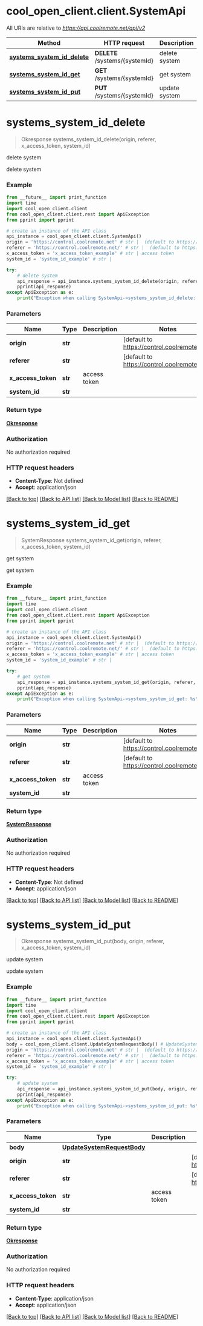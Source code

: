 # cool_open_client.client.SystemApi

All URIs are relative to *https://api.coolremote.net/api/v2*

Method | HTTP request | Description
------------- | ------------- | -------------
[**systems_system_id_delete**](SystemApi.md#systems_system_id_delete) | **DELETE** /systems/{systemId} | delete system
[**systems_system_id_get**](SystemApi.md#systems_system_id_get) | **GET** /systems/{systemId} | get system
[**systems_system_id_put**](SystemApi.md#systems_system_id_put) | **PUT** /systems/{systemId} | update system

# **systems_system_id_delete**
> Okresponse systems_system_id_delete(origin, referer, x_access_token, system_id)

delete system

delete system

### Example
```python
from __future__ import print_function
import time
import cool_open_client.client
from cool_open_client.client.rest import ApiException
from pprint import pprint

# create an instance of the API class
api_instance = cool_open_client.client.SystemApi()
origin = 'https://control.coolremote.net' # str |  (default to https://control.coolremote.net)
referer = 'https://control.coolremote.net/' # str |  (default to https://control.coolremote.net/)
x_access_token = 'x_access_token_example' # str | access token
system_id = 'system_id_example' # str | 

try:
    # delete system
    api_response = api_instance.systems_system_id_delete(origin, referer, x_access_token, system_id)
    pprint(api_response)
except ApiException as e:
    print("Exception when calling SystemApi->systems_system_id_delete: %s\n" % e)
```

### Parameters

Name | Type | Description  | Notes
------------- | ------------- | ------------- | -------------
 **origin** | **str**|  | [default to https://control.coolremote.net]
 **referer** | **str**|  | [default to https://control.coolremote.net/]
 **x_access_token** | **str**| access token | 
 **system_id** | **str**|  | 

### Return type

[**Okresponse**](Okresponse.md)

### Authorization

No authorization required

### HTTP request headers

 - **Content-Type**: Not defined
 - **Accept**: application/json

[[Back to top]](#) [[Back to API list]](../README.md#documentation-for-api-endpoints) [[Back to Model list]](../README.md#documentation-for-models) [[Back to README]](../README.md)

# **systems_system_id_get**
> SystemResponse systems_system_id_get(origin, referer, x_access_token, system_id)

get system

get system

### Example
```python
from __future__ import print_function
import time
import cool_open_client.client
from cool_open_client.client.rest import ApiException
from pprint import pprint

# create an instance of the API class
api_instance = cool_open_client.client.SystemApi()
origin = 'https://control.coolremote.net' # str |  (default to https://control.coolremote.net)
referer = 'https://control.coolremote.net/' # str |  (default to https://control.coolremote.net/)
x_access_token = 'x_access_token_example' # str | access token
system_id = 'system_id_example' # str | 

try:
    # get system
    api_response = api_instance.systems_system_id_get(origin, referer, x_access_token, system_id)
    pprint(api_response)
except ApiException as e:
    print("Exception when calling SystemApi->systems_system_id_get: %s\n" % e)
```

### Parameters

Name | Type | Description  | Notes
------------- | ------------- | ------------- | -------------
 **origin** | **str**|  | [default to https://control.coolremote.net]
 **referer** | **str**|  | [default to https://control.coolremote.net/]
 **x_access_token** | **str**| access token | 
 **system_id** | **str**|  | 

### Return type

[**SystemResponse**](SystemResponse.md)

### Authorization

No authorization required

### HTTP request headers

 - **Content-Type**: Not defined
 - **Accept**: application/json

[[Back to top]](#) [[Back to API list]](../README.md#documentation-for-api-endpoints) [[Back to Model list]](../README.md#documentation-for-models) [[Back to README]](../README.md)

# **systems_system_id_put**
> Okresponse systems_system_id_put(body, origin, referer, x_access_token, system_id)

update system

update system

### Example
```python
from __future__ import print_function
import time
import cool_open_client.client
from cool_open_client.client.rest import ApiException
from pprint import pprint

# create an instance of the API class
api_instance = cool_open_client.client.SystemApi()
body = cool_open_client.client.UpdateSystemRequestBody() # UpdateSystemRequestBody | 
origin = 'https://control.coolremote.net' # str |  (default to https://control.coolremote.net)
referer = 'https://control.coolremote.net/' # str |  (default to https://control.coolremote.net/)
x_access_token = 'x_access_token_example' # str | access token
system_id = 'system_id_example' # str | 

try:
    # update system
    api_response = api_instance.systems_system_id_put(body, origin, referer, x_access_token, system_id)
    pprint(api_response)
except ApiException as e:
    print("Exception when calling SystemApi->systems_system_id_put: %s\n" % e)
```

### Parameters

Name | Type | Description  | Notes
------------- | ------------- | ------------- | -------------
 **body** | [**UpdateSystemRequestBody**](UpdateSystemRequestBody.md)|  | 
 **origin** | **str**|  | [default to https://control.coolremote.net]
 **referer** | **str**|  | [default to https://control.coolremote.net/]
 **x_access_token** | **str**| access token | 
 **system_id** | **str**|  | 

### Return type

[**Okresponse**](Okresponse.md)

### Authorization

No authorization required

### HTTP request headers

 - **Content-Type**: application/json
 - **Accept**: application/json

[[Back to top]](#) [[Back to API list]](../README.md#documentation-for-api-endpoints) [[Back to Model list]](../README.md#documentation-for-models) [[Back to README]](../README.md)

